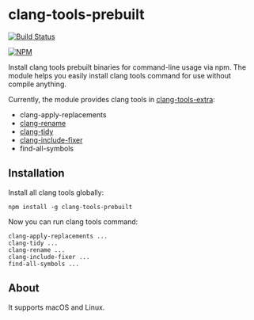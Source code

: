 # clang-tools-prebuilt

[![Build Status](https://travis-ci.org/hokein/clang-tools-prebuilt.svg?branch=master)](https://travis-ci.org/hokein/clang-tools-prebuilt)

[![NPM](https://nodei.co/npm/clang-tools-prebuilt.png?downloads=true)](https://nodei.co/npm/clang-tools-prebuilt/)

Install clang tools prebuilt binaries for command-line usage via npm. The module
helps you easily install clang tools command for use without compile anything.

Currently, the module provides clang tools in [clang-tools-extra](http://clang.llvm.org/extra/):
  * clang-apply-replacements
  * [clang-rename](http://clang.llvm.org/extra/clang-rename.html)
  * [clang-tidy](http://clang.llvm.org/extra/clang-tidy/index.html)
  * [clang-include-fixer](http://clang.llvm.org/extra/include-fixer.html)
  * find-all-symbols

## Installation

Install all clang tools globally:

```
npm install -g clang-tools-prebuilt
```

Now you can run clang tools command:

```
clang-apply-replacements ...
clang-tidy ...
clang-rename ...
clang-include-fixer ...
find-all-symbols ...
```

## About

It supports macOS and Linux.

